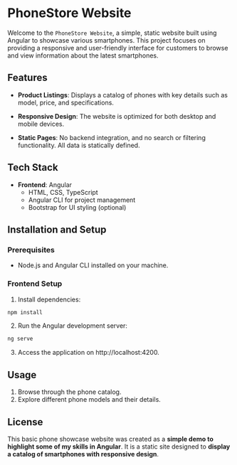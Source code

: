 # PhoneStore Website

Welcome to the `PhoneStore Website`, a simple, static website built using Angular to showcase various smartphones. This project focuses on providing a responsive and user-friendly interface for customers to browse and view information about the latest smartphones.

## Features

- **Product Listings**: Displays a catalog of phones with key details such as model, price, and specifications.

- **Responsive Design**: The website is optimized for both desktop and mobile devices.

- **Static Pages**: No backend integration, and no search or filtering functionality. All data is statically defined.

## Tech Stack

- **Frontend**: Angular
    - HTML, CSS, TypeScript
    - Angular CLI for project management
    - Bootstrap for UI styling (optional)

## Installation and Setup

### Prerequisites

- Node.js and Angular CLI installed on your machine.

### Frontend Setup

1. Install dependencies:

```bash
npm install
```
2. Run the Angular development server:

```bash
ng serve
```
3. Access the application on http://localhost:4200.

## Usage

1. Browse through the phone catalog.
2. Explore different phone models and their details.

## License

This basic phone showcase website was created as a **simple demo to highlight some of my skills in Angular**. It is a static site designed to **display a catalog of smartphones with responsive design**.